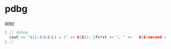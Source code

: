 ﻿# pdbg
[prev](..\index.md)
```cpp
{ // debug
  cout << "${1:おなまえ} = (" << $1${2:.}first << ", " <<	$1$2second << ")" << endl;
} //
```
